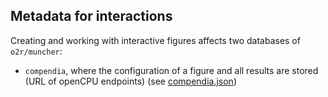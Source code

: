 ## Metadata for interactions

Creating and working with interactive figures affects two databases of `o2r/muncher`:

- `compendia`, where the configuration of a figure and all results are stored (URL of openCPU endpoints) (see [compendia.json](https://github.com/Interactive2017/metadata/blob/master/compendia.json))